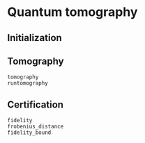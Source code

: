 # Quantum tomography 

## Initialization

## Tomography

```@docs
tomography
runtomography
```

## Certification

```@docs
fidelity
frobenius_distance
fidelity_bound
```
